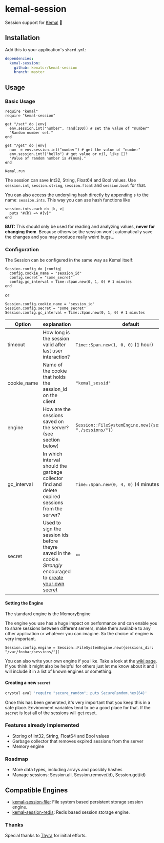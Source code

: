 # kemal-session

Session support for [Kemal](https://github.com/sdogruyol/kemal) :rocket:

## Installation

Add this to your application's `shard.yml`:

```yaml
dependencies:
  kemal-session:
    github: kemalcr/kemal-session
    branch: master
```

## Usage

### Basic Usage

```crystal
require "kemal"
require "kemal-session"

get "/set" do |env|
  env.session.int("number", rand(100)) # set the value of "number"
  "Random number set."
end

get "/get" do |env|
  num  = env.session.int("number") # get the value of "number"
  env.session.int?("hello") # get value or nil, like []?
  "Value of random number is #{num}."
end

Kemal.run
```
The session can save Int32, String, Float64 and Bool values. Use ```session.int```, ```session.string```, ```session.float``` and ```session.bool``` for that.

You can also access the underyling hash directly by appending ``s`` to the name: ``session.ints``. This way you can use hash functions like
```crystal
session.ints.each do |k, v|
  puts "#{k} => #{v}"
end
```

**BUT:** This should only be used for reading and analyzing values, **never for changing them**. Because otherwise the session won't automatically save the changes and you may produce really weird bugs... 

### Configuration

The Session can be configured in the same way as Kemal itself:
```crystal
Session.config do |config|
  config.cookie_name = "session_id"
  config.secret = "some_secret"
  config.gc_interval = Time::Span.new(0, 1, 0) # 1 minutes
end
```
or
```crystal
Session.config.cookie_name = "session_id"
Session.config.secret = "some_secret"
Session.config.gc_interval = Time::Span.new(0, 1, 0) # 1 minutes
```

| Option  | explanation | default |
|---|---|---|
| timeout | How long is the session valid after last user interaction?  | ```Time::Span.new(1, 0, 0)``` (1 hour)  |
| cookie_name | Name of the cookie that holds the session_id on the client | ```"kemal_sessid"``` |
| engine | How are the sessions saved on the server? (see section below) | ```Session::FileSystemEngine.new({sessions_dir: "./sessions/"})``` |
| gc_interval | In which interval should the garbage collector find and delete expired sessions from the server?  | ```Time::Span.new(0, 4, 0)``` (4 minutes)  |
| secret | Used to sign the session ids before theyre saved in the cookie. *Strongly* encouraged to [create your own secret](#creating-a-new-secret) | "" |

#### Setting the Engine
The standard engine is the MemoryEngine 
 
The engine you use has a huge impact on performance and can enable you to share sessions between different servers, make them available to any other application or whatever you can imagine. So the choice of engine is very important.

```crystal
Session.config.engine = Session::FileSystemEngine.new({sessions_dir: "/var/foobar/sessions/"})
```
You can also write your own engine if you like. Take a look at the [wiki page](https://github.com/kemalcr/kemal-session/wiki/Creating-your-own-engine). If you think it might also be helpful for others just let me know about it and I will include it in a list of known engines or something.

#### Creating a new `secret`

```bash
crystal eval 'require "secure_random"; puts SecureRandom.hex(64)'
```

Once this has been generated, it's very important that you keep this in a safe
place. Environment variables tend to be a good place for that. If the
`secret` is lost all of the sessions will get reset.

### Features already implemented
- Storing of Int32, String, Float64 and Bool values
- Garbage collector that removes expired sessions from the server
- Memory engine

### Roadmap
- More data types, including arrays and possibly hashes
- Manage sessions: Session.all, Session.remove(id), Session.get(id)

## Compatible Engines

- [kemal-session-file](https://github.com/kemalcr/kemal-session-file): File system based persistent storage session engine.
- [kemal-session-redis](https://github.com/neovintage/kemal-session-redis): Redis based session storage engine.

### Thanks

Special thanks to [Thyra](https://github.com/Thyra) for initial efforts.
